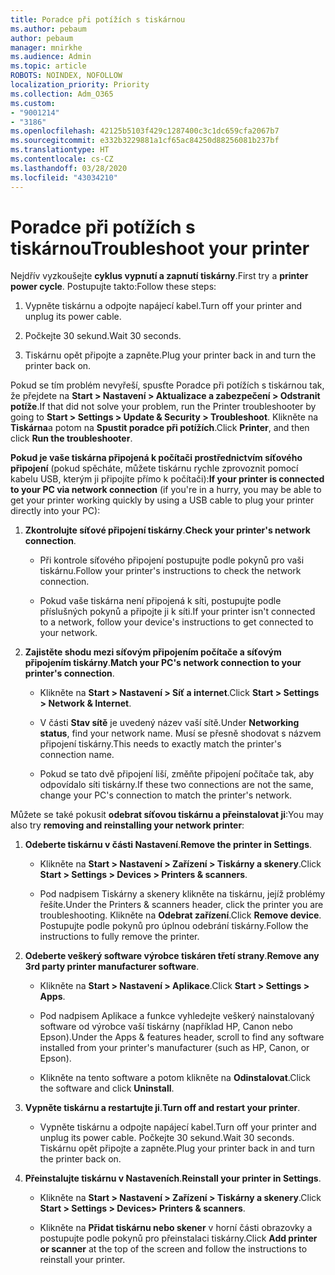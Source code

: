 ```yaml
---
title: Poradce při potížích s tiskárnou
ms.author: pebaum
author: pebaum
manager: mnirkhe
ms.audience: Admin
ms.topic: article
ROBOTS: NOINDEX, NOFOLLOW
localization_priority: Priority
ms.collection: Adm_O365
ms.custom:
- "9001214"
- "3186"
ms.openlocfilehash: 42125b5103f429c1287400c3c1dc659cfa2067b7
ms.sourcegitcommit: e332b3229881a1cf65ac84250d88256081b237bf
ms.translationtype: HT
ms.contentlocale: cs-CZ
ms.lasthandoff: 03/28/2020
ms.locfileid: "43034210"
---
```

# <a name="troubleshoot-your-printer"></a><span data-ttu-id="ff773-102">Poradce při potížích s tiskárnou</span><span class="sxs-lookup"><span data-stu-id="ff773-102">Troubleshoot your printer</span></span>

<span data-ttu-id="ff773-103">Nejdřív vyzkoušejte **cyklus vypnutí a zapnutí tiskárny**.</span><span class="sxs-lookup"><span data-stu-id="ff773-103">First try a **printer power cycle**.</span></span> <span data-ttu-id="ff773-104">Postupujte takto:</span><span class="sxs-lookup"><span data-stu-id="ff773-104">Follow these steps:</span></span>

1. <span data-ttu-id="ff773-105">Vypněte tiskárnu a odpojte napájecí kabel.</span><span class="sxs-lookup"><span data-stu-id="ff773-105">Turn off your printer and unplug its power cable.</span></span>

2. <span data-ttu-id="ff773-106">Počkejte 30 sekund.</span><span class="sxs-lookup"><span data-stu-id="ff773-106">Wait 30 seconds.</span></span>

3. <span data-ttu-id="ff773-107">Tiskárnu opět připojte a zapněte.</span><span class="sxs-lookup"><span data-stu-id="ff773-107">Plug your printer back in and turn the printer back on.</span></span>

<span data-ttu-id="ff773-108">Pokud se tím problém nevyřeší, spusťte Poradce při potížích s tiskárnou tak, že přejdete na **Start > Nastavení > Aktualizace a zabezpečení > Odstranit potíže**.</span><span class="sxs-lookup"><span data-stu-id="ff773-108">If that did not solve your problem, run the Printer troubleshooter by going to **Start > Settings > Update & Security > Troubleshoot**.</span></span> <span data-ttu-id="ff773-109">Klikněte na **Tiskárna**a potom na **Spustit poradce při potížích**.</span><span class="sxs-lookup"><span data-stu-id="ff773-109">Click **Printer**, and then click **Run the troubleshooter**.</span></span>

<span data-ttu-id="ff773-110">**Pokud je vaše tiskárna připojená k počítači prostřednictvím síťového připojení** (pokud spěcháte, můžete tiskárnu rychle zprovoznit pomocí kabelu USB, kterým ji připojíte přímo k počítači):</span><span class="sxs-lookup"><span data-stu-id="ff773-110">**If your printer is connected to your PC via network connection** (if you're in a hurry, you may be able to get your printer working quickly by using a USB cable to plug your printer directly into your PC):</span></span>

1. <span data-ttu-id="ff773-111">**Zkontrolujte síťové připojení tiskárny**.</span><span class="sxs-lookup"><span data-stu-id="ff773-111">**Check your printer's network connection**.</span></span>
    
    - <span data-ttu-id="ff773-112">Při kontrole síťového připojení postupujte podle pokynů pro vaši tiskárnu.</span><span class="sxs-lookup"><span data-stu-id="ff773-112">Follow your printer's instructions to check the network connection.</span></span>

    - <span data-ttu-id="ff773-113">Pokud vaše tiskárna není připojená k síti, postupujte podle příslušných pokynů a připojte ji k síti.</span><span class="sxs-lookup"><span data-stu-id="ff773-113">If your printer isn't connected to a network, follow your device's instructions to get connected to your network.</span></span>

2. <span data-ttu-id="ff773-114">**Zajistěte shodu mezi síťovým připojením počítače a síťovým připojením tiskárny**.</span><span class="sxs-lookup"><span data-stu-id="ff773-114">**Match your PC's network connection to your printer's connection**.</span></span>

    - <span data-ttu-id="ff773-115">Klikněte na **Start > Nastavení > Síť a internet**.</span><span class="sxs-lookup"><span data-stu-id="ff773-115">Click **Start > Settings > Network & Internet**.</span></span>

    - <span data-ttu-id="ff773-116">V části **Stav sítě** je uvedený název vaší sítě.</span><span class="sxs-lookup"><span data-stu-id="ff773-116">Under **Networking status**, find your network name.</span></span> <span data-ttu-id="ff773-117">Musí se přesně shodovat s názvem připojení tiskárny.</span><span class="sxs-lookup"><span data-stu-id="ff773-117">This needs to exactly match the printer's connection name.</span></span>

    - <span data-ttu-id="ff773-118">Pokud se tato dvě připojení liší, změňte připojení počítače tak, aby odpovídalo síti tiskárny.</span><span class="sxs-lookup"><span data-stu-id="ff773-118">If these two connections are not the same, change your PC's connection to match the printer's network.</span></span>

<span data-ttu-id="ff773-119">Můžete se také pokusit **odebrat síťovou tiskárnu a přeinstalovat ji**:</span><span class="sxs-lookup"><span data-stu-id="ff773-119">You may also try **removing and reinstalling your network printer**:</span></span>

1. <span data-ttu-id="ff773-120">**Odeberte tiskárnu v části Nastavení**.</span><span class="sxs-lookup"><span data-stu-id="ff773-120">**Remove the printer in Settings**.</span></span>

    - <span data-ttu-id="ff773-121">Klikněte na **Start > Nastavení > Zařízení > Tiskárny a skenery**.</span><span class="sxs-lookup"><span data-stu-id="ff773-121">Click **Start > Settings > Devices > Printers & scanners**.</span></span>

    - <span data-ttu-id="ff773-122">Pod nadpisem Tiskárny a skenery klikněte na tiskárnu, jejíž problémy řešíte.</span><span class="sxs-lookup"><span data-stu-id="ff773-122">Under the Printers & scanners header, click the printer you are troubleshooting.</span></span> <span data-ttu-id="ff773-123">Klikněte na **Odebrat zařízení**.</span><span class="sxs-lookup"><span data-stu-id="ff773-123">Click **Remove device**.</span></span> <span data-ttu-id="ff773-124">Postupujte podle pokynů pro úplnou odebrání tiskárny.</span><span class="sxs-lookup"><span data-stu-id="ff773-124">Follow the instructions to fully remove the printer.</span></span>

2. <span data-ttu-id="ff773-125">**Odeberte veškerý software výrobce tiskáren třetí strany**.</span><span class="sxs-lookup"><span data-stu-id="ff773-125">**Remove any 3rd party printer manufacturer software**.</span></span>

    - <span data-ttu-id="ff773-126">Klikněte na **Start > Nastavení > Aplikace**.</span><span class="sxs-lookup"><span data-stu-id="ff773-126">Click **Start > Settings > Apps**.</span></span>

    - <span data-ttu-id="ff773-127">Pod nadpisem Aplikace a funkce vyhledejte veškerý nainstalovaný software od výrobce vaší tiskárny (například HP, Canon nebo Epson).</span><span class="sxs-lookup"><span data-stu-id="ff773-127">Under the Apps & features header, scroll to find any software installed from your printer's manufacturer (such as HP, Canon, or Epson).</span></span>

    - <span data-ttu-id="ff773-128">Klikněte na tento software a potom klikněte na **Odinstalovat**.</span><span class="sxs-lookup"><span data-stu-id="ff773-128">Click the software and click **Uninstall**.</span></span>

3. <span data-ttu-id="ff773-129">**Vypněte tiskárnu a restartujte ji**.</span><span class="sxs-lookup"><span data-stu-id="ff773-129">**Turn off and restart your printer**.</span></span>

    - <span data-ttu-id="ff773-130">Vypněte tiskárnu a odpojte napájecí kabel.</span><span class="sxs-lookup"><span data-stu-id="ff773-130">Turn off your printer and unplug its power cable.</span></span> <span data-ttu-id="ff773-131">Počkejte 30 sekund.</span><span class="sxs-lookup"><span data-stu-id="ff773-131">Wait 30 seconds.</span></span> <span data-ttu-id="ff773-132">Tiskárnu opět připojte a zapněte.</span><span class="sxs-lookup"><span data-stu-id="ff773-132">Plug your printer back in and turn the printer back on.</span></span>

4. <span data-ttu-id="ff773-133">**Přeinstalujte tiskárnu v Nastaveních**.</span><span class="sxs-lookup"><span data-stu-id="ff773-133">**Reinstall your printer in Settings**.</span></span>

    - <span data-ttu-id="ff773-134">Klikněte na **Start > Nastavení > Zařízení > Tiskárny a skenery**.</span><span class="sxs-lookup"><span data-stu-id="ff773-134">Click **Start > Settings > Devices> Printers & scanners**.</span></span>
 
    - <span data-ttu-id="ff773-135">Klikněte na **Přidat tiskárnu nebo skener** v horní části obrazovky a postupujte podle pokynů pro přeinstalaci tiskárny.</span><span class="sxs-lookup"><span data-stu-id="ff773-135">Click **Add printer or scanner** at the top of the screen and follow the instructions to reinstall your printer.</span></span>
